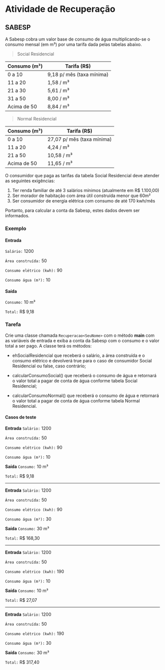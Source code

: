 # Atividade de Recuperação

## SABESP

A Sabesp cobra um valor base de consumo de água multiplicando-se o consumo mensal (em m³) por uma tarifa dada pelas tabelas abaixo.

> Social Residencial

| Consumo (m³)  | Tarifa (R$)                |
|---------------|----------------------------|
|  0 a 10       | 9,18 p/ mês (taxa mínima)  |
| 11 a 20       | 1,58 / m³                  |
| 21 a 30       | 5,61 / m³                  |
| 31 a 50       | 8,00 / m³                  |
| Acima de 50   | 8,84 / m³                  |


> Normal Residencial

| Consumo (m³)  | Tarifa (R$)                |
|---------------|----------------------------|
|  0 a 10       | 27,07 p/ mês (taxa mínima) |
| 11 a 20       |  4,24 / m³                 |
| 21 a 50       | 10,58 / m³                 |
| Acima de 50   | 11,65 / m³                 |


O consumidor que paga as tarifas da tabela Social Residencial deve atender as seguintes exigências:

1. Ter renda familiar de até 3 salários mínimos (atualmente em R$ 1.100,00)
2. Ser morador de habitação com área útil construída menor que 60m²
3. Ser consumidor de energia elétrica com consumo de até 170 kwh/mês

Portanto, para calcular a conta da Sabesp, estes dados devem ser informados.

### Exemplo

#### Entrada
`Salário:` 1200

`Área construída:` 50

`Consumo elétrico (kwh):` 90

`Consumo água (m³):` 10


#### Saída
`Consumo:` 10 m³

`Total:` R$ 9,18

### Tarefa

Crie uma classe chamada `Recuperacao<SeuNome>` com o método **main** com as variáveis de entrada e exiba a conta da Sabesp com o consumo e o valor total a ser pago. A classe terá os métodos:

- ehSocialResidencial que receberá o salário, a área construída e o consumo elétrico e devolverá true para o caso de consumidor Social Residencial ou false, caso contrário;

- calcularConsumoSocial() que receberá o consumo de água e retornará o valor total a pagar de conta de água conforme tabela Social Residencial;

- calcularConsumoNormal() que receberá o consumo de água e retornará o valor total a pagar de conta de água conforme tabela Normal Residencial.


#### Casos de teste

**Entrada**
`Salário:` 1200

`Área construída:` 50

`Consumo elétrico (kwh):` 90

`Consumo água (m³):` 10


**Saída**
`Consumo:` 10 m³

`Total:` R$ 9,18


--------------------------------------------

**Entrada**
`Salário:` 1200

`Área construída:` 50

`Consumo elétrico (kwh):` 90

`Consumo água (m³):` 30


**Saída**
`Consumo:` 30 m³

`Total:` R$ 168,30


--------------------------------------------

**Entrada**
`Salário:` 1200

`Área construída:` 50

`Consumo elétrico (kwh):` 190

`Consumo água (m³):` 10


**Saída**
`Consumo:` 10 m³

`Total:` R$ 27,07


--------------------------------------------

**Entrada**
`Salário:` 1200

`Área construída:` 50

`Consumo elétrico (kwh):` 190

`Consumo água (m³):` 30


**Saída**
`Consumo:` 30 m³

`Total:` R$ 317,40

